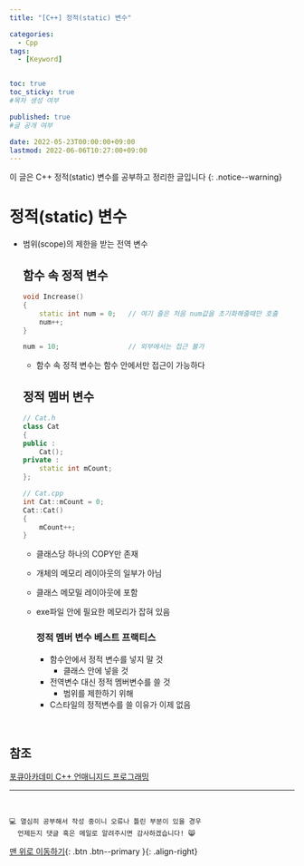 ```yaml
---
title: "[C++] 정적(static) 변수" 

categories:
  - Cpp
tags:
  - [Keyword]


toc: true
toc_sticky: true
#목차 생성 여부

published: true
#글 공개 여부

date: 2022-05-23T00:00:00+09:00
lastmod: 2022-06-06T10:27:00+09:00
---
```


이 글은 C++ 정적(static) 변수를 공부하고 정리한 글입니다
{: .notice--warning}

# 정적(static) 변수
- 범위(scope)의 제한을 받는 전역 변수
  
  ## 함수 속 정적 변수
  ```cpp
  void Increase()
  {
      static int num = 0;   // 여기 줄은 처음 num값을 초기화해줄때만 호출
      num++;
  }

  num = 10;                 // 외부에서는 접근 불가
  ```

  - 함수 속 정적 변수는 함수 안에서만 접근이 가능하다

  ## 정적 멤버 변수
  ```cpp
  // Cat.h
  class Cat
  {
  public :
      Cat();
  private :
      static int mCount;
  };

  // Cat.cpp
  int Cat::mCount = 0;
  Cat::Cat()
  {
      mCount++;
  }
  ```

  - 클래스당 하나의 COPY만 존재
  - 개체의 메모리 레이아웃의 일부가 아님
  - 클래스 메모밀 레이아웃에 포함
  - exe파일 안에 필요한 메모리가 잡혀 있음

    ### 정적 멤버 변수 베스트 프랙티스
    - 함수안에서 정적 변수를 넣지 말 것
      - 클래스 안에 넣을 것
    - 전역변수 대신 정적 멤버변수를 쓸 것
      - 범위를 제한하기 위해
    - C스타일의 정적변수를 쓸 이유가 이제 없음

<br>

## 참조
[포큐아카데미 C++ 언매니지드 프로그래밍](https://pocu-ko.teachable.com/p/comp3200)

***
<br>

    💻 열심히 공부해서 작성 중이니 오류나 틀린 부분이 있을 경우 
      언제든지 댓글 혹은 메일로 알려주시면 감사하겠습니다! 😸

[맨 위로 이동하기](#){: .btn .btn--primary }{: .align-right}
